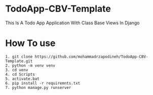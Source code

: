 # TodoApp-CBV-Template
 This Is A Todo App Application With Class Base Views In Django

# How To use
```
1. git clone https://github.com/mohammadrzapodineh/TodoApp-CBV-Template.git
2. python -m venv venv
3. cd venv 
4. cd Scripts
5. activate.bat
6. pip install -r requiremnts.txt
7. python manage.py runserver
```

